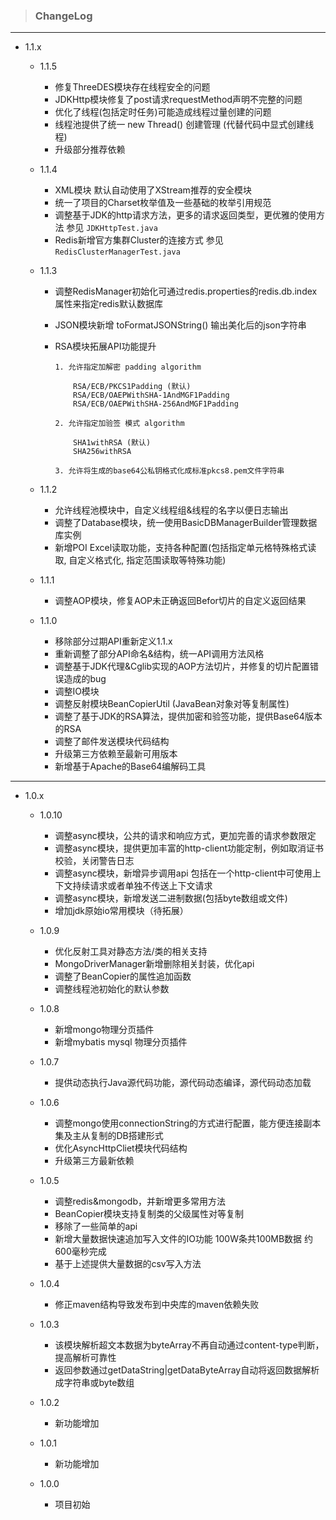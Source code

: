 > ### ChangeLog
---
- 1.1.x
    - 1.1.5
    
        - 修复ThreeDES模块存在线程安全的问题
        - JDKHttp模块修复了post请求requestMethod声明不完整的问题
        - 优化了线程(包括定时任务)可能造成线程过量创建的问题
        - 线程池提供了统一 new Thread() 创建管理 (代替代码中显式创建线程)
        - 升级部分推荐依赖
        
    - 1.1.4
        
        - XML模块 默认自动使用了XStream推荐的安全模块
        - 统一了项目的Charset枚举值及一些基础的枚举引用规范
        - 调整基于JDK的http请求方法，更多的请求返回类型，更优雅的使用方法 参见 ``JDKHttpTest.java``
        - Redis新增官方集群Cluster的连接方式 参见``RedisClusterManagerTest.java``
    
    - 1.1.3
    
        - 调整RedisManager初始化可通过redis.properties的redis.db.index属性来指定redis默认数据库
        - JSON模块新增 toFormatJSONString() 输出美化后的json字符串
        - RSA模块拓展API功能提升
        
            ```
            1. 允许指定加解密 padding algorithm
            
                RSA/ECB/PKCS1Padding (默认)
                RSA/ECB/OAEPWithSHA-1AndMGF1Padding
                RSA/ECB/OAEPWithSHA-256AndMGF1Padding
                
            2. 允许指定加验签 模式 algorithm
            
                SHA1withRSA (默认)
                SHA256withRSA
                
            3. 允许将生成的base64公私钥格式化成标准pkcs8.pem文件字符串
            ```

    - 1.1.2
    
        - 允许线程池模块中，自定义线程组&线程的名字以便日志输出
        - 调整了Database模块，统一使用BasicDBManagerBuilder管理数据库实例
        - 新增POI Excel读取功能，支持各种配置(包括指定单元格特殊格式读取, 自定义格式化, 指定范围读取等特殊功能)

    - 1.1.1
    
        - 调整AOP模块，修复AOP未正确返回Befor切片的自定义返回结果
    
    - 1.1.0
    
        - 移除部分过期API重新定义1.1.x
        - 重新调整了部分API命名&结构，统一API调用方法风格
        - 调整基于JDK代理&Cglib实现的AOP方法切片，并修复的切片配置错误造成的bug
        - 调整IO模块
        - 调整反射模块BeanCopierUtil (JavaBean对象对等复制属性)
        - 调整了基于JDK的RSA算法，提供加密和验签功能，提供Base64版本的RSA
        - 调整了邮件发送模块代码结构
        - 升级第三方依赖至最新可用版本
        - 新增基于Apache的Base64编解码工具
---
- 1.0.x

    - 1.0.10

        - 调整async模块，公共的请求和响应方式，更加完善的请求参数限定
        - 调整async模块，提供更加丰富的http-client功能定制，例如取消证书校验，关闭警告日志
        - 调整async模块，新增异步调用api 包括在一个http-client中可使用上下文持续请求或者单独不传送上下文请求
        - 调整async模块，新增发送二进制数据(包括byte数组或文件)
        - 增加jdk原始io常用模块（待拓展）

    - 1.0.9 
    
        - 优化反射工具对静态方法/类的相关支持
        - MongoDriverManager新增删除相关封装，优化api
        - 调整了BeanCopier的属性追加函数
        - 调整线程池初始化的默认参数
        
    - 1.0.8
     
        - 新增mongo物理分页插件
        - 新增mybatis mysql 物理分页插件
        
    - 1.0.7
     
        - 提供动态执行Java源代码功能，源代码动态编译，源代码动态加载
    
    - 1.0.6
     
        - 调整mongo使用connectionString的方式进行配置，能方便连接副本集及主从复制的DB搭建形式
        - 优化AsyncHttpCliet模块代码结构
        - 升级第三方最新依赖
    
    - 1.0.5
     
        - 调整redis&mongodb，并新增更多常用方法
        - BeanCopier模块支持复制类的父级属性对等复制
        - 移除了一些简单的api
        - 新增大量数据快速追加写入文件的IO功能 100W条共100MB数据 约600毫秒完成
        - 基于上述提供大量数据的csv写入方法
    
    - 1.0.4 
        
        - 修正maven结构导致发布到中央库的maven依赖失败
    
    - 1.0.3 
    
        - 该模块解析超文本数据为byteArray不再自动通过content-type判断，提高解析可靠性
        - 返回参数通过getDataString|getDataByteArray自动将返回数据解析成字符串或byte数组
    
    - 1.0.2 
        
        - 新功能增加
        
    - 1.0.1 
    
        - 新功能增加
    
    - 1.0.0
     
        - 项目初始
